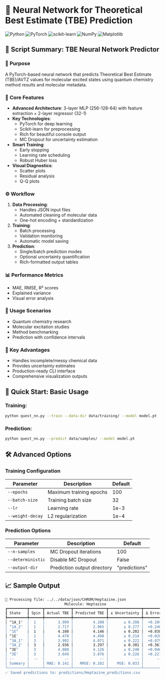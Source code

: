 # 🧪 Neural Network for Theoretical Best Estimate (TBE) Prediction

![Python](https://img.shields.io/badge/Python-3.7%2B-blue)
![PyTorch](https://img.shields.io/badge/PyTorch-1.8%2B-orange)
![scikit-learn](https://img.shields.io/badge/scikit--learn-0.24%2B-success)
![NumPy](https://img.shields.io/badge/NumPy-1.18%2B-important)
![Matplotlib](https://img.shields.io/badge/Matplotlib-3.0%2B-blue)

## 📌 Script Summary: TBE Neural Network Predictor

### 🔬 **Purpose**
A PyTorch-based neural network that predicts Theoretical Best Estimate (TBE)/AVTZ values for molecular excited states using quantum chemistry method results and molecular metadata.

### 🧠 **Core Features**
- **Advanced Architecture**: 3-layer MLP (256-128-64) with feature extraction + 2-layer regressor (32-1)
- **Key Technologies**:
  - PyTorch for deep learning
  - Scikit-learn for preprocessing
  - Rich for beautiful console output
  - MC Dropout for uncertainty estimation
- **Smart Training**:
  - Early stopping
  - Learning rate scheduling
  - Robust Huber loss
- **Visual Diagnostics**:
  - Scatter plots
  - Residual analysis
  - Q-Q plots

### ⚙️ **Workflow**
1. **Data Processing**:
   - Handles JSON input files
   - Automated cleaning of molecular data
   - One-hot encoding + standardization
2. **Training**:
   - Batch processing
   - Validation monitoring
   - Automatic model saving
3. **Prediction**:
   - Single/batch prediction modes
   - Optional uncertainty quantification
   - Rich-formatted output tables

### 📊 **Performance Metrics**
- MAE, RMSE, R² scores
- Explained variance
- Visual error analysis

### 🚀 **Usage Scenarios**
- Quantum chemistry research
- Molecular excitation studies
- Method benchmarking
- Prediction with confidence intervals

### 🌟 **Key Advantages**
- Handles incomplete/messy chemical data
- Provides uncertainty estimates
- Production-ready CLI interface
- Comprehensive visualization outputs
  
## 🚀 Quick Start: Basic Usage

### Training:

```bash
python quest_nn.py --train --data-dir data/training/ --model model.pt
```

### Prediction:

```bash
python quest_nn.py --predict data/samples/ --model model.pt
```

## 🛠️ Advanced Options

### Training Configuration

| Parameter | Description | Default |
|-----------|-------------|---------|
| `--epochs` | Maximum training epochs | 100 |
| `--batch-size` | Training batch size | 32 |
| `--lr` | Learning rate | 1e-3 |
| `--weight-decay` | L2 regularization | 1e-4 |

### Prediction Options

| Parameter | Description | Default |
|-----------|-------------|---------|
| `--n-samples` | MC Dropout iterations | 100 |
| `--deterministic` | Disable MC Dropout | False |
| `--output-dir` | Prediction output directory | "predictions" |

## 📈 Sample Output

```bash
🔮 Processing file: ../../data/json/CHROM/Heptazine.json
                           Molecule: Heptazine                           
┏━━━━━━━━━┳━━━━━━┳━━━━━━━━━━━━┳━━━━━━━━━━━━━━━┳━━━━━━━━━━━━━━━┳━━━━━━━━━┓
┃ State   ┃ Spin ┃ Actual TBE ┃ Predicted TBE ┃ ± Uncertainty ┃ Δ Error ┃
┡━━━━━━━━━╇━━━━━━╇━━━━━━━━━━━━╇━━━━━━━━━━━━━━━╇━━━━━━━━━━━━━━━╇━━━━━━━━━┩
│ ^1A_1"  │  1   │      3.999 │         4.108 │       ± 0.208 │  +0.109 │
│ ^1A_2'  │  1   │      2.717 │         2.965 │       ± 0.277 │  +0.248 │
│ ^1E"    │  1   │      4.108 │         4.146 │       ± 0.202 │  +0.038 │
│ ^1E'    │  1   │      4.478 │         4.498 │       ± 0.214 │  +0.020 │
│ ^3A_1"  │  3   │      3.992 │         4.071 │       ± 0.222 │  +0.079 │
│ ^3A_2'  │  3   │      2.936 │         3.297 │       ± 0.301 │  +0.361 │
│ ^3E"    │  3   │      4.080 │         4.126 │       ± 0.240 │  +0.046 │
│ ^3E'    │  3   │      3.649 │         3.876 │       ± 0.226 │  +0.227 │
│ --      │  --  │         -- │            -- │            -- │      -- │
│ Summary │      │ MAE: 0.141 │   RMSE: 0.182 │    MSE: 0.033 │         │
└─────────┴──────┴────────────┴───────────────┴───────────────┴─────────┘
✅ Saved predictions to: predictions/Heptazine_predictions.csv
```

